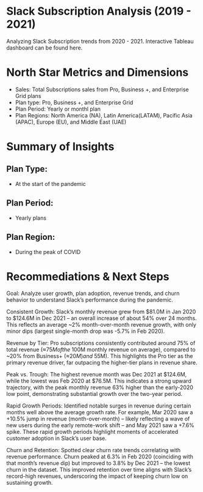 # Slack Subscription Analysis (2019 - 2021)

Analyzing Slack Subscription trends from 2020 - 2021. Interactive Tableau dashboard can be found here.


# North Star Metrics and Dimensions
* Sales: Total Subscriptions sales from Pro, Business +, and Enterprise Grid plans
* Plan type: Pro, Business +, and Enterprise Grid
* Plan Period: Yearly or monthl plan
* Plan Regions: North America (NA), Latin America(LATAM), Pacific Asia (APAC), Europe (EU), and Middle East (UAE)

# Summary of Insights
## Plan Type:
* At the start of the pandemic
## Plan Period:
* Yearly plans
## Plan Region:
* During the peak of COVID

# Recommediations & Next Steps

Goal: Analyze user growth, plan adoption, revenue trends, and churn behavior to understand Slack’s performance during the pandemic.

Consistent Growth: Slack’s monthly revenue grew from $81.0M in Jan 2020 to $124.6M in Dec 2021 – an overall increase of about 54% over 24 months. This reflects an average ~2% month-over-month revenue growth, with only minor dips (largest single-month drop was -5.7% in Feb 2020).

Revenue by Tier: Pro subscriptions consistently contributed around 75% of total revenue (≈$75M of the ~$100M monthly revenue on average), compared to ~20% from Business+ (≈$20M) and ~5% from Enterprise (≈$5M). This highlights the Pro tier as the primary revenue driver, far outpacing the higher-tier plans in revenue share.

Peak vs. Trough: The highest revenue month was Dec 2021 at $124.6M, while the lowest was Feb 2020 at $76.5M. This indicates a strong upward trajectory, with the peak monthly revenue 63% higher than the early-2020 low point, demonstrating substantial growth over the two-year period.

Rapid Growth Periods: Identified notable surges in revenue during certain months well above the average growth rate. For example, Mar 2020 saw a +10.5% jump in revenue (month-over-month) – likely reflecting a wave of new users during the early remote-work shift – and May 2021 saw a +7.6% spike. These rapid growth periods highlight moments of accelerated customer adoption in Slack’s user base.

Churn and Retention: Spotted clear churn rate trends correlating with revenue performance. Churn peaked at 6.3% in Feb 2020 (coinciding with that month’s revenue dip) but improved to 3.8% by Dec 2021 – the lowest churn in the dataset. This improved retention over time aligns with Slack’s record-high revenues, underscoring the impact of keeping churn low on sustaining growth.
